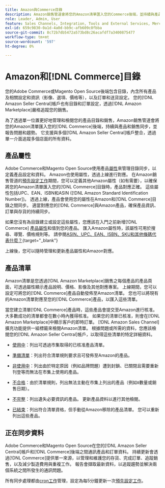 ```yaml
---
title: Amazon與Commerce目錄
description: Amazon銷售管道會將您的Amazon清單匯入您的Commerce後端，並持續與產品和銷售同步。
role: Leader, Admin, User
feature: Sales Channels, Integration, Tools and External Services, Merchandising, Catalog Management
exl-id: 659c9830-0a1d-4a0d-bb9c-afb609c0fbba
source-git-commit: 8c72b7db5472a573bd8c26acafdf7a3400875477
workflow-type: tm+mt
source-wordcount: '597'
ht-degree: 0%

---
```


# Amazon和[!DNL Commerce]目錄

您的Adobe Commerce或Magento Open Source後端包含目錄，內含所有產品及相關設定和資訊（影像、選項、價格等），以及訂單和送貨設定。 您的[!DNL Amazon Seller Central]帳戶也有目錄和訂單設定，透過[!DNL Amazon Marketplace]嚴格追蹤您的銷售。

為了透過單一位置更好地管理和檢閱您的產品目錄和銷售，Amazon銷售管道會將您的Amazon清單匯入您的[!DNL Commerce]後端，持續與產品和銷售同步，並報告問題和趨勢。 它支援與多個[!DNL Amazon Seller Central]帳戶整合，透過單一介面追蹤多個店面的所有資料。

## 產品屬性

Adobe Commerce和Magento Open Source使用產品[屬性](https://experienceleague.adobe.com/docs/commerce-admin/catalog/product-attributes/product-attributes.html)來管理目錄同步，以定義產品設定和資料。 Amazon也使用屬性，透過上線進行對應。 在Amazon銷售管道的[預先設定工作](./amazon-pre-setup-tasks.md)期間，您可以定義其他Amazon屬性（如有需要），以確保將您的Amazon清單匯入您的[!DNL Commerce]目錄時，產品對應正確。 這些屬性包括UPC、EAN、ISBN和ASIN ([!DNL Amazon Standard Identification Number])。 透過上線，產品會使用您的屬性在Amazon和[!DNL Commerce]目錄之間同步。 適當對應您的[!DNL Commerce]與Amazon產品，確保產品資訊、訂單與存貨的持續同步。

如果您沒有為目錄建立或設定這些屬性，您應該在入門之前新增[!DNL Commerce] [產品屬性](https://experienceleague.adobe.com/docs/commerce-admin/catalog/product-attributes/product-attributes.html)和值到您的產品。 匯入Amazon屬性時，該屬性可用於搜尋、導覽、價格規則等。 請參閱[ASIN、UPC、EAN、ISBN、SKU和其他條碼代表什麼？](https://sellerskills.com/multi-channel-operations/what-asin-upc-ean-isbn-sku-and-other-barcodes-mean/#what-is-isbn-number){target="_blank"}

上線後，您可以隨時管理和更新產品屬性和Amazon對應。

## 產品清單

Amazon清單是您透過[!DNL Amazon Marketplace]銷售之每個產品的產品頁面，可透過屬性顯示產品說明、價格、影像及其他對應專案。 上線期間，您可以設定可將您的[!DNL Commerce]產品自動發佈至Amazon清單。 您也可以將現有的Amazon清單對應至您的[!DNL Commerce]產品，以匯入這些清單。

當您建立清單[!DNL Commerce]產品時，這些產品會提交至Amazon進行核准。 大多數成功的清單都會在數小時內獲得核准。 如果您的清單已核准，則會在[!DNL Amazon Marketplace]中顯示客戶的即時訂單。 [!DNL Amazon Sales Channel]擴充功能提供一組標籤來檢閱Amazon清單。 根據問題或所需的資料，您應該檢閱您的[!DNL Amazon Seller Central]帳戶，以取得這些清單的特定詳細資料。

- [使用中](./active-listings.md)：列出可透過市集取得的已核准產品清單。

- [準備清單](./ready-to-list.md)：列出符合清單規則要求且可發佈至Amazon的產品。

- [非使用中](./inactive-listings.md)：列出由於特定原因（例如品牌問題）遭到封鎖、已關閉且需要重新刊登等而無法在市集上使用的產品。

- [不合格](./ineligible-listings.md)：由於清單規則，列出無法主動在市集上列出的產品（例如`0`數量或銷售日期）。

- [不完整](./incomplete-listings.md)：列出遺失必要資訊的產品。 更新產品資料以進行其他檢閱。

- [已結束](./ended-listings.md)：列出符合清單資格，但手動從Amazon移除的產品清單。 您可以重新列出這些產品。

## 正在同步資料

Adobe Commerce和Magento Open Source在您的[!DNL Amazon Seller Central]帳戶和[!DNL Commerce]後端之間通訊產品和訂單資料。 持續更新會透過[!DNL Commerce]提供單一來源，以管理和維護您的存貨、完成訂單、追蹤銷售，以及減少製造費用與重複工作。 報告會擷取最新資料，以追蹤趨勢並解決兩個系統之間所發生的通訊問題。

所有同步處理都由[cron工作](https://experienceleague.adobe.com/docs/commerce-admin/systems/tools/cron.html)管理，設定為每5分鐘更新一次[預先設定工作](./amazon-pre-setup-tasks.md)。
